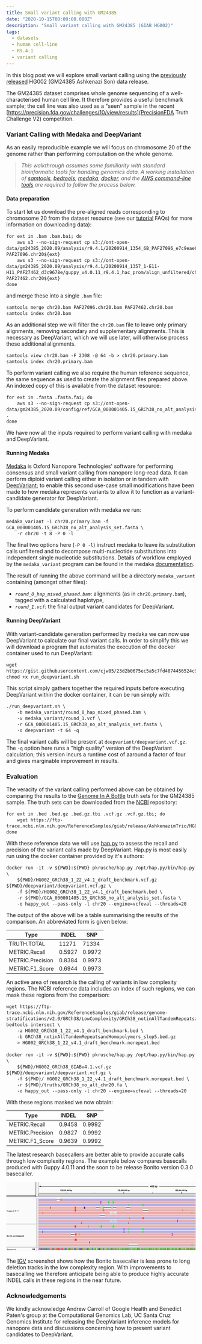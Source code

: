 ```yaml
---
title: Small variant calling with GM24385
date: "2020-10-15T00:00:00.000Z"
description: "Small variant calling with GM24385 (GIAB HG002)"
tags:
  - datasets
  - human cell-line
  - R9.4.1
  - variant calling
---
```


In this blog post we will explore small variant calling using the [previously
released](/gm24385_2020.09) HG002 (GM24385 Ashkenazi Son) data release.

The GM24385 dataset comprises whole genome sequencing of a well-characterised
human cell line. It therefore provides a useful benchmark sample; the cell line
was also used as a "seen" sample in the recent
[https://precision.fda.gov/challenges/10/view/results](PrecisionFDA Truth
Challenge V2) competition.


### Variant Calling with Medaka and DeepVariant

As an easily reproducible example we will focus on chromosome 20 of the genome
rather than performing computation on the whole genome.

> *This walkthrough assumes some familiarity with standard bioinformatic tools
> for handling genomics data. A working installation of
> [samtools](http://www.htslib.org/),
> [bedtools](https://bedtools.readthedocs.io/en/latest/),
> [medaka](https://github.com/nanoporetech/medaka),
> [docker](https://www.docker.com/get-started), and the [AWS command-line
> tools](https://aws.amazon.com/cli/) are required to follow the process
> below.*


#### Data preparation

To start let us download the pre-aligned reads corresponding to chromosome 20
from the dataset resource (see our [tutorial](/tutorials) FAQs) for more
information on downloading data):

    for ext in .bam .bam.bai; do
        aws s3 --no-sign-request cp s3://ont-open-data/gm24385_2020.09/analysis/r9.4.1/20200914_1354_6B_PAF27096_e7c9eae6/guppy_v4.0.11_r9.4.1_hac_prom/align_unfiltered/chr20/calls2ref${ext} PAF27096.chr20${ext}
        aws s3 --no-sign-request cp s3://ont-open-data/gm24385_2020.09/analysis/r9.4.1/20200914_1357_1-E11-H11_PAF27462_d3c9678e/guppy_v4.0.11_r9.4.1_hac_prom/align_unfiltered/chr20/calls2ref${ext} PAF27462.chr20${ext}
    done

and merge these into a single `.bam` file:

    samtools merge chr20.bam PAF27096.chr20.bam PAF27462.chr20.bam
    samtools index chr20.bam

As an additional step we will filter the `chr20.bam` file to leave only primary
alignments, removing secondary and supplementary alignments. This is necessary
as DeepVariant, which we will use later, will otherwise process these
additional alignments.

    samtools view chr20.bam -F 2308 -@ 64 -b > chr20.primary.bam
    samtools index chr20.primary.bam

To perform variant calling we also require the human reference sequence, the
same sequence as used to create the alignment files prepared above. An indexed
copy of this is available from the dataset resource:

    for ext in .fasta .fasta.fai; do
        aws s3 --no-sign-request cp s3://ont-open-data/gm24385_2020.09/config/ref/GCA_000001405.15_GRCh38_no_alt_analysis_set${ext} .
    done

We have now all the inputs required to perform variant calling with medaka
and DeepVariant.

#### Running Medaka

[Medaka](https://github.com/nanoporetech/medaka) is Oxford Nanopore
Technologies' software for performing consensus and small variant calling from
nanopore long-read data. It can perform diploid variant calling either in
isolation or in tandem with
[DeepVariant](https://github.com/google/deepvariant); to enable this second
use-case small modifications have been made to how medaka represents variants
to allow it to function as a variant-candidate generator for DeepVariant.

To perform candidate generation with medaka we run:

    medaka_variant -i chr20.primary.bam -f GCA_000001405.15_GRCh38_no_alt_analysis_set.fasta \
        -r chr20 -t 8 -P 0 -l

The final two options here (`-P 0 -l`) instruct medaka to leave its
substitution calls unfiltered and to decompose multi-nucleotide substitutions
into independent single nucleotide substitutions. Details of workflow employed
by the `medaka_variant` program can be found in the medaka
[documentation](https://nanoporetech.github.io/medaka/snp.html#).

The result of running the above command will be a directory `medaka_variant`
containing (amongst other files):

 * *`round_0_hap_mixed_phased.bam`*: alignments (as in `chr20.primary.bam`), tagged with a calculated haplotype,
 * *`round_1.vcf`*: the final output variant candidates for DeepVariant.

#### Running DeepVariant

With variant-candidate generation performed by medaka we can now use
DeepVariant to calculate our final variant calls. In order to simplify this we
will download a program that automates the execution of the docker container
used to run DeepVariant:

    wget https://gist.githubusercontent.com/cjw85/23d2b0675ec5a5c7fd4074456524c971/raw/c716c85639f047b9a9cff2079be2868bccb61659/run_deepvariant.sh
    chmod +x run_deepvariant.sh

This script simply gathers together the required inputs before executing
DeepVariant within the docker container, it can be run simply with:

    ./run_deepvariant.sh \
        -b medaka_variant/round_0_hap_mixed_phased.bam \
        -v medaka_variant/round_1.vcf \
        -r GCA_000001405.15_GRCh38_no_alt_analysis_set.fasta \
        -o deepvariant -t 64 -q

The final variant calls will be present at `deepvariant/deepvariant.vcf.gz`.
The `-q` option here runs a "high quality" version of the DeepVariant
calculation; this version incurs a runtime cost of aaround a factor of
four and gives marginable improvement in results.

### Evaluation

The veracity of the variant calling performed above can be obtained by
comparing the results to the [Genome In A
Bottle](https://www.nist.gov/programs-projects/genome-bottle) truth sets for
the GM24385 sample. The truth sets can be downloaded from the
[NCBI](https://www.ncbi.nlm.nih.gov/) repository:

    for ext in .bed .bed.gz .bed.gz.tbi .vcf.gz .vcf.gz.tbi; do
        wget https://ftp-trace.ncbi.nlm.nih.gov/ReferenceSamples/giab/release/AshkenazimTrio/HG002_NA24385_son/NISTv4.1/GRCh38/HG002_GRCh38_1_22_v4.1_draft_benchmark${ext}
    done

With these reference data we will use
[hap.py](https://github.com/Illumina/hap.py) to assess the recall and precision
of the variant calls made by DeepVariant. Hap.py is most easily run using the
docker container provided by it's authors:

    docker run -it -v ${PWD}:${PWD} pkrusche/hap.py /opt/hap.py/bin/hap.py \
        ${PWD}/HG002_GRCh38_1_22_v4.1_draft_benchmark.vcf.gz ${PWD}/deepvariant/deepvariant.vcf.gz \
        -f ${PWD}/HG002_GRCh38_1_22_v4.1_draft_benchmark.bed \
        -r ${PWD}/GCA_000001405.15_GRCh38_no_alt_analysis_set.fasta \
        -o happy_out --pass-only -l chr20 --engine=vcfeval --threads=20

The output of the above will be a table summarising the results of the
comparison. An abbreviated form is given below:

|            Type        |     INDEL       |     SNP         |
|------------------------|-----------------|-----------------|
|     TRUTH.TOTAL        |     11271       |     71334       |
|     METRIC.Recall      |     0.5927      |     0.9972      |
|     METRIC.Precision   |     0.8384      |     0.9973      |
|     METRIC.F1_Score    |     0.6944      |     0.9973      |


An active area of research is the calling of variants in low complexity regions.
The NCBI reference data includes an index of such regions, we can mask these
regions from the comparison:
    
    wget https://ftp-trace.ncbi.nlm.nih.gov/ReferenceSamples/giab/release/genome-stratifications/v2.0/GRCh38/LowComplexity/GRCh38_notinAllTandemRepeatsandHomopolymers_slop5.bed.gz
    bedtools intersect \
        -a HG002_GRCh38_1_22_v4.1_draft_benchmark.bed \
        -b GRCh38_notinAllTandemRepeatsandHomopolymers_slop5.bed.gz 
        > HG002_GRCh38_1_22_v4.1_draft_benchmark.norepeat.bed

    docker run -it -v ${PWD}:${PWD} pkrusche/hap.py /opt/hap.py/bin/hap.py \
        ${PWD}/HG002_GRCh38_GIABv4.1.vcf.gz ${PWD}/deepvariant/deepvariant.vcf.gz \
        -f ${PWD}/ HG002_GRCh38_1_22_v4.1_draft_benchmark.norepeat.bed \
        -r ${PWD}/truths/GRCh38_no_alt_chr20.fa \
        -o happy_out --pass-only -l chr20 --engine=vcfeval --threads=20

With these regions masked we now obtain:


|            Type        |     INDEL       |     SNP         |
|------------------------|-----------------|-----------------|
|     METRIC.Recall      |     0.9458      |     0.9992      |
|     METRIC.Precision   |     0.9827      |     0.9992      |
|     METRIC.F1_Score    |     0.9639      |     0.9992      |

The latest research basecallers are better able to provide accurate calls
through low complexity regions. The example below compares basecalls produced
with Guppy 4.0.11 and the soon to be release Bonito version 0.3.0 basecaller.

![bonito_low_complexity_calls](./bonito_igv.png "Bonito Low Complexity Basecalls")

The [IGV](http://software.broadinstitute.org/software/igv/) screenshot shows
how the Bonito basecaller is less prone to long deletion tracks in the low
complexity region. With improvements to basecalling we therefore anticipate
being able to produce highly accurate INDEL calls in these regions in the near
future.

### Acknowledgements

We kindly acknowledge Andrew Carroll of Google Health and Benedict Paten's
group at the Computational Genomics Lab, UC Santa Cruz Genomics Institute for
releasing the DeepVariant inference models for nanopore data and discussions
concerning how to present variant candidates to DeepVariant.
